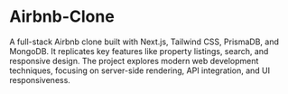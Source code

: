 # Airbnb-Clone
A full-stack Airbnb clone built with Next.js, Tailwind CSS, PrismaDB, and MongoDB. It replicates key features like property listings, search, and responsive design. The project explores modern web development techniques, focusing on server-side rendering, API integration, and UI responsiveness.
